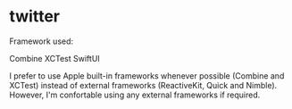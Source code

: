 # twitter

Framework used: 

Combine 
XCTest
SwiftUI

I prefer to use Apple built-in frameworks whenever possible (Combine and XCTest) instead of external frameworks (ReactiveKit, Quick and Nimble). 
However, I'm confortable using any external frameworks if required.






